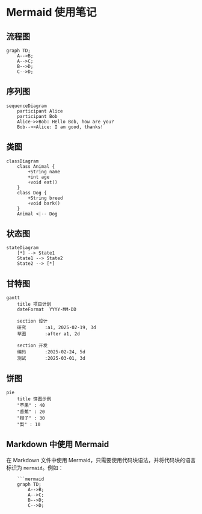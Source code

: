 # Mermaid 使用笔记

## 流程图

```mermaid
graph TD;
    A-->B;
    A-->C;
    B-->D;
    C-->D;
```

## 序列图

```mermaid
sequenceDiagram
    participant Alice
    participant Bob
    Alice->>Bob: Hello Bob, how are you?
    Bob-->>Alice: I am good, thanks!
```

## 类图

```mermaid
classDiagram
    class Animal {
        +String name
        +int age
        +void eat()
    }
    class Dog {
        +String breed
        +void bark()
    }
    Animal <|-- Dog
```

## 状态图

```mermaid
stateDiagram
    [*] --> State1
    State1 --> State2
    State2 --> [*]
```

## 甘特图

```mermaid
gantt
    title 项目计划
    dateFormat  YYYY-MM-DD

    section 设计
    研究       :a1, 2025-02-19, 3d
    草图       :after a1, 2d

    section 开发
    编码       :2025-02-24, 5d
    测试       :2025-03-01, 3d
```

## 饼图

```mermaid
pie
    title 饼图示例
    "苹果" : 40
    "香蕉" : 20
    "橙子" : 30
    "梨" : 10
```

## Markdown 中使用 Mermaid

在 Markdown 文件中使用 Mermaid，只需要使用代码块语法，并将代码块的语言标识为 `mermaid`。例如：
```
    ```mermaid
    graph TD;
        A-->B;
        A-->C;
        B-->D;
        C-->D;
```
   ``` 


